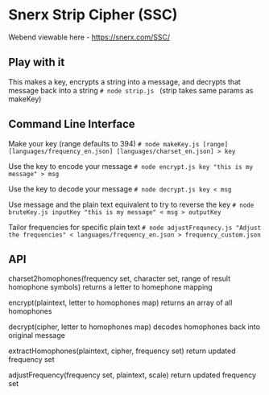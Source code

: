 # Snerx Strip Cipher (SSC)
Webend viewable here - https://snerx.com/SSC/

## Play with it
This makes a key, encrypts a string into a message, and decrypts that message back into a string
`# node strip.js ` (strip takes same params as makeKey)

## Command Line Interface

Make your key (range defaults to 394)
`# node makeKey.js [range] [languages/frequency_en.json] [languages/charset_en.json] > key`

Use the key to encode your message
`# node encrypt.js key "this is my message" > msg`

Use the key to decode your message
`# node decrypt.js key < msg`

Use message and the plain text equivalent to try to reverse the key
`# node bruteKey.js inputKey "this is my message" < msg > outputKey`

Tailor frequencies for specific plain text
`# node adjustFrequnecy.js "Adjust the frequencies" < languages/frequency_en.json > frequency_custom.json`

## API

charset2homophones(frequency set, character set, range of result homophone symbols) returns a letter to homephone mapping

encrypt(plaintext, letter to homophones map) returns an array of all homophones

decrypt(cipher, letter to homophones map) decodes homophones back into original message

extractHomophones(plaintext, cipher, frequency set) return updated frequency set

adjustFrequency(frequency set, plaintext, scale) return updated frequency set
